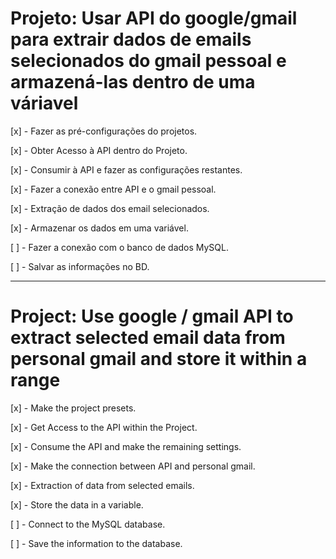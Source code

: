 # Projeto: Usar API do google/gmail para extrair dados de emails selecionados do gmail pessoal e armazená-las dentro de uma váriavel

<p>[x] - Fazer as pré-configurações do projetos.</p>
<p>[x] - Obter Acesso à API dentro do Projeto.</p>
<p>[x] - Consumir à API e fazer as configurações restantes.</p>
<p>[x] - Fazer a conexão entre API e o gmail pessoal.</p>
<p>[x] - Extração de dados dos email selecionados.</p>
<p>[x] - Armazenar os dados em uma variável.</p>
<p>[  ] - Fazer a conexão com o banco de dados MySQL.</p>
<p>[  ] - Salvar as informações no BD.</p>


--------------------------------------------------------------------------------------

# Project: Use google / gmail API to extract selected email data from personal gmail and store it within a range


<p>[x] - Make the project presets.</p>
<p>[x] - Get Access to the API within the Project.</p>
<p>[x] - Consume the API and make the remaining settings.</p>
<p>[x] - Make the connection between API and personal gmail.</p>
<p>[x] - Extraction of data from selected emails.</p>
<p>[x] - Store the data in a variable.</p>
<p>[  ] - Connect to the MySQL database.</p>
<p>[  ] - Save the information to the database.</p>
